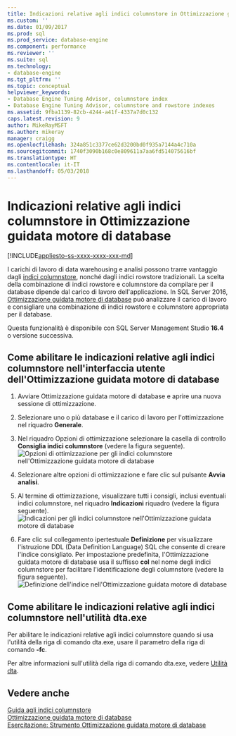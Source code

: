 ```yaml
---
title: Indicazioni relative agli indici columnstore in Ottimizzazione guidata motore di database | Microsoft Docs
ms.custom: ''
ms.date: 01/09/2017
ms.prod: sql
ms.prod_service: database-engine
ms.component: performance
ms.reviewer: ''
ms.suite: sql
ms.technology:
- database-engine
ms.tgt_pltfrm: ''
ms.topic: conceptual
helpviewer_keywords:
- Database Engine Tuning Advisor, columnstore index
- Database Engine Tuning Advisor, columnstore and rowstore indexes
ms.assetid: 9fba1139-82cb-4244-a41f-4337a7d0c132
caps.latest.revision: 9
author: MikeRayMSFT
ms.author: mikeray
manager: craigg
ms.openlocfilehash: 324a851c3377ce62d3200bd0f935a7144a4c710a
ms.sourcegitcommit: 1740f3090b168c0e809611a7aa6fd514075616bf
ms.translationtype: HT
ms.contentlocale: it-IT
ms.lasthandoff: 05/03/2018
---
```

# <a name="columnstore-index-recommendations-in-database-engine-tuning-advisor-dta"></a>Indicazioni relative agli indici columnstore in Ottimizzazione guidata motore di database
[!INCLUDE[appliesto-ss-xxxx-xxxx-xxx-md](../../includes/appliesto-ss-xxxx-xxxx-xxx-md.md)]

 
  I carichi di lavoro di data warehousing e analisi possono trarre vantaggio dagli [indici columnstore](../../t-sql/statements/create-columnstore-index-transact-sql.md), nonché dagli indici rowstore tradizionali. La scelta della combinazione di indici rowstore e columnstore da compilare per il database dipende dal carico di lavoro dell'applicazione. In SQL Server 2016, [Ottimizzazione guidata motore di database](../../relational-databases/performance/database-engine-tuning-advisor.md) può analizzare il carico di lavoro e consigliare una combinazione di indici rowstore e columnstore appropriata per il database. 
  
 Questa funzionalità è disponibile con SQL Server Management Studio **16.4** o versione successiva. 
  
## <a name="how-to-enable-columnstore-index-recommendations-in-database-engine-tuning-advisor-gui"></a>Come abilitare le indicazioni relative agli indici columnstore nell'interfaccia utente dell'Ottimizzazione guidata motore di database

  
  1. Avviare Ottimizzazione guidata motore di database e aprire una nuova sessione di ottimizzazione.
  
  2. Selezionare uno o più database e il carico di lavoro per l'ottimizzazione nel riquadro **Generale**.
  
  3. Nel riquadro Opzioni di ottimizzazione selezionare la casella di controllo **Consiglia indici columnstore** (vedere la figura seguente).
  ![Opzioni di ottimizzazione per gli indici columnstore nell'Ottimizzazione guidata motore di database](../../relational-databases/performance/media/dta-columnstore-indexes-tuning-option.gif)
 
  4. Selezionare altre opzioni di ottimizzazione e fare clic sul pulsante **Avvia analisi**.
  
  5. Al termine di ottimizzazione, visualizzare tutti i consigli, inclusi eventuali indici columnstore, nel riquadro **Indicazioni** riquadro (vedere la figura seguente).      
  ![Indicazioni per gli indici columnstore nell'Ottimizzazione guidata motore di database](../../relational-databases/performance/media/dta-columnstore-index-recommendation.gif)
  
  6. Fare clic sul collegamento ipertestuale **Definizione** per visualizzare l'istruzione DDL (Data Definition Language) SQL che consente di creare l'indice consigliato. Per impostazione predefinita, l'Ottimizzazione guidata motore di database usa il suffisso **col** nel nome degli indici columnstore per facilitare l'identificazione degli columnstore (vedere la figura seguente).
  ![Definizione dell'indice nell'Ottimizzazione guidata motore di database](../../relational-databases/performance/media/dta-columnstore-index-definition.gif) 
  
  
  ## <a name="how-to-enable-columnstore-index-recommendations-in-dtaexe-utility"></a>Come abilitare le indicazioni relative agli indici columnstore nell'utilità dta.exe

Per abilitare le indicazioni relative agli indici columnstore quando si usa l'utilità della riga di comando dta.exe, usare il parametro della riga di comando **-fc**.

Per altre informazioni sull'utilità della riga di comando dta.exe, vedere [Utilità dta](../../tools/dta/dta-utility.md).

## <a name="see-also"></a>Vedere anche
[Guida agli indici columnstore](../../relational-databases/indexes/columnstore-indexes-overview.md)       
[Ottimizzazione guidata motore di database](../../relational-databases/performance/database-engine-tuning-advisor.md)      
[Esercitazione: Strumento Ottimizzazione guidata motore di database](Tutorial:%20Database%20Engine%20Tuning%20Advisor.md)



  

